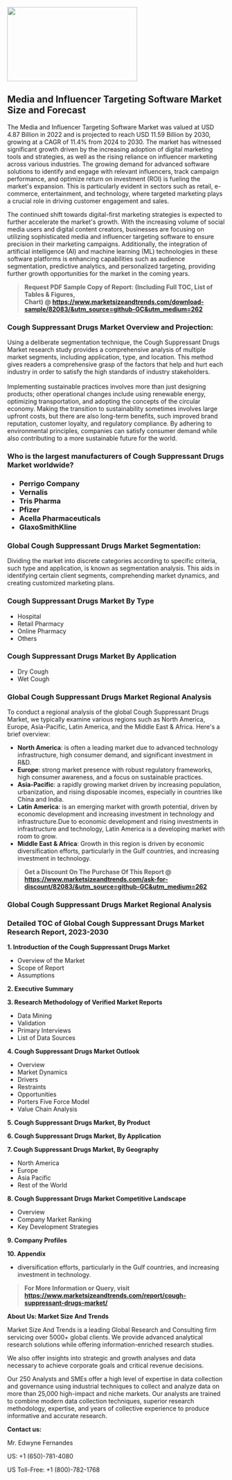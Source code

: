 <p><img class="alignnone size-medium wp-image-20088" src="https://ffe5etoiles.com/wp-content/uploads/2024/12/MST1-300x171.png" alt="" width="300" height="171" /></p><h2>Media and Influencer Targeting Software Market Size and Forecast</h2><p>The Media and Influencer Targeting Software Market was valued at USD 4.87 Billion in 2022 and is projected to reach USD 11.59 Billion by 2030, growing at a CAGR of 11.4% from 2024 to 2030. The market has witnessed significant growth driven by the increasing adoption of digital marketing tools and strategies, as well as the rising reliance on influencer marketing across various industries. The growing demand for advanced software solutions to identify and engage with relevant influencers, track campaign performance, and optimize return on investment (ROI) is fueling the market's expansion. This is particularly evident in sectors such as retail, e-commerce, entertainment, and technology, where targeted marketing plays a crucial role in driving customer engagement and sales.</p><p>The continued shift towards digital-first marketing strategies is expected to further accelerate the market's growth. With the increasing volume of social media users and digital content creators, businesses are focusing on utilizing sophisticated media and influencer targeting software to ensure precision in their marketing campaigns. Additionally, the integration of artificial intelligence (AI) and machine learning (ML) technologies in these software platforms is enhancing capabilities such as audience segmentation, predictive analytics, and personalized targeting, providing further growth opportunities for the market in the coming years.</p></p><blockquote id="" class=""><strong>Request PDF Sample Copy of Report: (Including Full TOC, List of Tables &amp; Figures, Chart)&nbsp;@&nbsp;<strong><a href="https://www.marketsizeandtrends.com/download-sample/82083/&utm_source=github-GC&utm_medium=262" target="_blank">https://www.marketsizeandtrends.com/download-sample/82083/&utm_source=github-GC&utm_medium=262</a></strong></strong></blockquote><h3 id="" class="">Cough Suppressant Drugs Market&nbsp;Overview and Projection:</h3><p id="" class="">Using a deliberate segmentation technique, the Cough Suppressant Drugs Market research study provides a comprehensive analysis of multiple market segments, including application, type, and location. This method gives readers a comprehensive grasp of the factors that help and hurt each industry in order to satisfy the high standards of industry stakeholders. <br /> <br />Implementing sustainable practices involves more than just designing products; other operational changes include using renewable energy, optimizing transportation, and adopting the concepts of the circular economy. Making the transition to sustainability sometimes involves large upfront costs, but there are also long-term benefits, such improved brand reputation, customer loyalty, and regulatory compliance. By adhering to environmental principles, companies can satisfy consumer demand while also contributing to a more sustainable future for the world.</p><h3 id="" class="">Who is the largest manufacturers of&nbsp;Cough Suppressant Drugs Market worldwide?</h3><h3 class=""><p><ul><li>Perrigo Company </li><li> Vernalis </li><li> Tris Pharma </li><li> Pfizer </li><li> Acella Pharmaceuticals </li><li> GlaxoSmithKline</li></ul></p></h3><h3 id="" class="">Global&nbsp;Cough Suppressant Drugs Market Segmentation:</h3><p id="" class="">Dividing the market into discrete categories according to specific criteria, such type and application, is known as segmentation analysis. This aids in identifying certain client segments, comprehending market dynamics, and creating customized marketing plans.</p><h3 id="" class="">Cough Suppressant Drugs Market&nbsp;By Type</h3><p><p><ul><li>Hospital </li><li> Retail Pharmacy </li><li> Online Pharmacy </li><li> Others</p></li></ul></p></p><h3 id="" class="">Cough Suppressant Drugs Market&nbsp;By Application</h3><p class=""><p><ul><li>Dry Cough </li><li> Wet Cough</li></ul></p></p><h3 id="" class="">Global Cough Suppressant Drugs Market Regional Analysis</h3><p id="" class="">To conduct a regional analysis of the global Cough Suppressant Drugs Market, we typically examine various regions such as North America, Europe, Asia-Pacific, Latin America, and the Middle East &amp; Africa. Here's a brief overview:</p><ul><li><strong>North America</strong>: is often a leading market due to advanced technology infrastructure, high consumer demand, and significant investment in R&amp;D.</li><li><strong>Europe</strong>: strong market presence with robust regulatory frameworks, high consumer awareness, and a focus on sustainable practices.</li><li><strong>Asia-Pacific</strong>: a rapidly growing market driven by increasing population, urbanization, and rising disposable incomes, especially in countries like China and India.</li><li><strong>Latin America</strong>: is an emerging market with growth potential, driven by economic development and increasing investment in technology and infrastructure.Due to economic development and rising investments in infrastructure and technology, Latin America is a developing market with room to grow.</li><li><strong>Middle East &amp; Africa</strong>: Growth in this region is driven by economic diversification efforts, particularly in the Gulf countries, and increasing investment in technology.</li></ul><blockquote id="" class=""><strong>Get a Discount On The Purchase Of This Report @ <strong><a href="https://www.marketsizeandtrends.com/ask-for-discount/82083/&utm_source=github-GC&utm_medium=262" target="_blank">https://www.marketsizeandtrends.com/ask-for-discount/82083/&utm_source=github-GC&utm_medium=262</a></strong></strong></blockquote><h3 id="" class="">Global Cough Suppressant Drugs Market Regional Analysis</h3><h3 id="" class="">Detailed TOC of Global Cough Suppressant Drugs Market Research Report, 2023-2030</h3><p id="" class=""><strong>1. Introduction of the Cough Suppressant Drugs Market</strong></p><ul><li>Overview of the Market</li><li>Scope of Report</li><li>Assumptions</li></ul><p id="" class=""><strong>2. Executive Summary</strong></p><p id="" class=""><strong>3. Research Methodology of Verified Market Reports</strong></p><ul><li>Data Mining</li><li>Validation</li><li>Primary Interviews</li><li>List of Data Sources</li></ul><p id="" class=""><strong>4. Cough Suppressant Drugs Market Outlook</strong></p><ul><li>Overview</li><li>Market Dynamics</li><li>Drivers</li><li>Restraints</li><li>Opportunities</li><li>Porters Five Force Model</li><li>Value Chain Analysis</li></ul><p id="" class=""><strong>5. Cough Suppressant Drugs Market, By Product</strong></p><p id="" class=""><strong>6. Cough Suppressant Drugs Market, By Application</strong></p><p id="" class=""><strong>7. Cough Suppressant Drugs Market, By Geography</strong></p><ul><li>North America</li><li>Europe</li><li>Asia Pacific</li><li>Rest of the World</li></ul><p id="" class=""><strong>8. Cough Suppressant Drugs Market Competitive Landscape</strong></p><ul><li>Overview</li><li>Company Market Ranking</li><li>Key Development Strategies</li></ul><p id="" class=""><strong>9. Company Profiles</strong></p><p id="" class=""><strong>10. Appendix</strong></p><ul><li>diversification efforts, particularly in the Gulf countries, and increasing investment in technology.</li></ul><blockquote id="" class=""><strong>For More Information or Query, visit <strong><strong><a href="https://www.marketsizeandtrends.com/report/cough-suppressant-drugs-market/" target="_blank">https://www.marketsizeandtrends.com/report/cough-suppressant-drugs-market/</a></strong></strong></strong></blockquote><p id="" class=""><strong>About Us: Market Size And Trends</strong></p><p id="" class="">Market Size And Trends is a leading Global Research and Consulting firm servicing over 5000+ global clients. We provide advanced analytical research solutions while offering information-enriched research studies.</p><p id="" class="">We also offer insights into strategic and growth analyses and data necessary to achieve corporate goals and critical revenue decisions.</p><p id="" class="">Our 250 Analysts and SMEs offer a high level of expertise in data collection and governance using industrial techniques to collect and analyze data on more than 25,000 high-impact and niche markets. Our analysts are trained to combine modern data collection techniques, superior research methodology, expertise, and years of collective experience to produce informative and accurate research.</p><p id="" class=""><strong>Contact us:</strong></p><p id="" class="">Mr. Edwyne Fernandes</p><p id="" class="">US: +1 (650)-781-4080</p><p id="" class="">US Toll-Free: +1 (800)-782-1768</p>
